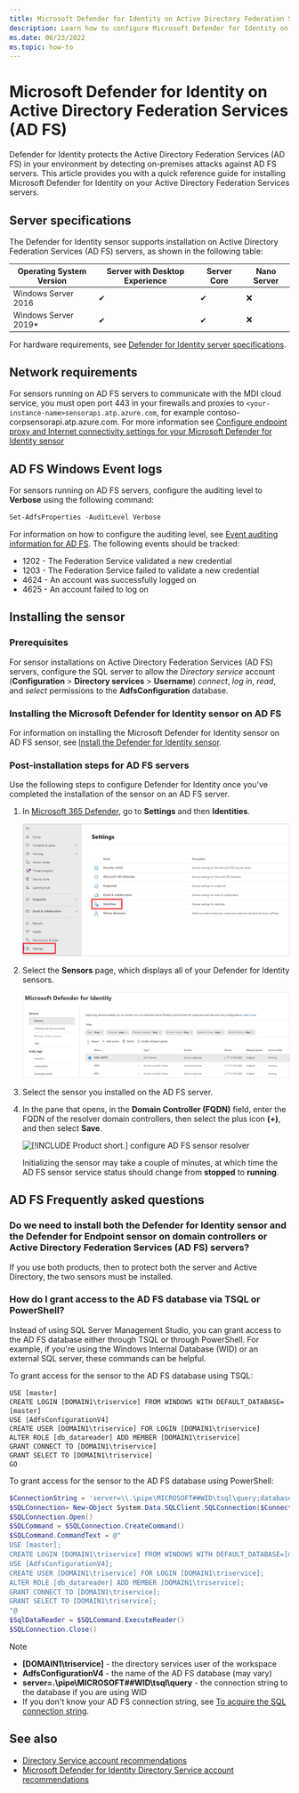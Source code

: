 ```yaml
---
title: Microsoft Defender for Identity on Active Directory Federation Services (AD FS) 
description: Learn how to configure Microsoft Defender for Identity on Active Directory Federation Services (AD FS) 
ms.date: 06/23/2022
ms.topic: how-to
---
```


# Microsoft Defender for Identity on Active Directory Federation Services (AD FS)

Defender for Identity protects the Active Directory Federation Services (AD FS) in your environment by detecting on-premises attacks against AD FS servers. This article provides you with a quick reference guide for installing Microsoft Defender for Identity on your Active Directory Federation Services servers.

## Server specifications

The Defender for Identity sensor supports installation on Active Directory Federation Services (AD FS) servers, as shown in the following table:

| Operating System Version | Server  with Desktop Experience | Server  Core | Nano  Server |
| ------------------------ | ------------------------------- | ------------ | ------------ |
| Windows  Server 2016     | ✔                               | ✔            | ❌            |
| Windows  Server 2019*    | ✔                               | ✔            | ❌            |

For hardware requirements, see [Defender for Identity server specifications](prerequisites.md#server-specifications).

## Network requirements

For sensors running on AD FS servers to communicate with the MDI cloud service, you must open port 443 in your firewalls and proxies to `<your-instance-name>sensorapi.atp.azure.com`, for example contoso-corpsensorapi.atp.azure.com. For more information see [Configure endpoint proxy and Internet connectivity settings for your Microsoft Defender for Identity sensor](configure-proxy.md)

## AD FS Windows Event logs

For sensors running on AD FS servers, configure the auditing level to **Verbose** using the following command:

```powershell
Set-AdfsProperties -AuditLevel Verbose
```

For information on how to configure the auditing level, see [Event auditing information for AD FS](/windows-server/identity/ad-fs/troubleshooting/ad-fs-tshoot-logging#event-auditing-information-for-ad-fs-on-windows-server-2016). The following events should be tracked:

- 1202 - The Federation Service validated a new credential
- 1203 - The Federation Service failed to validate a new credential
- 4624 - An account was successfully logged on
- 4625 - An account failed to log on

## Installing the sensor

### Prerequisites

 For sensor installations on Active Directory Federation Services (AD FS) servers, configure the SQL server to allow the *Directory service* account (**Configuration** > **Directory services** > **Username**) *connect*, *log in*, *read*, and *select* permissions to the **AdfsConfiguration** database.

### Installing the Microsoft Defender for Identity sensor on AD FS

For information on installing the Microsoft Defender for Identity sensor on AD FS sensor, see [Install the Defender for Identity sensor](install-sensor.md).

### Post-installation steps for AD FS servers

Use the following steps to configure Defender for Identity once you've completed the installation of the sensor on an AD FS server.

1. In [Microsoft 365 Defender](https://security.microsoft.com), go to **Settings** and then **Identities**.

    ![Go to Settings, then Identities.](media/settings-identities.png)

1. Select the **Sensors** page, which displays all of your Defender for Identity sensors.

    ![List of Defender for Identity sensors](media/sensor-list-adfs.png)

1. Select the sensor you installed on the AD FS server.
1. In the pane that opens, in the **Domain Controller (FQDN)** field, enter the FQDN of the resolver domain controllers, then select the plus icon **(+)**, and then select **Save**.  

    ![[!INCLUDE [Product short.](includes/product-short.md)] configure AD FS sensor resolver](media/sensor-config-adfs-resolver.png)

    Initializing the sensor may take a couple of minutes, at which time the AD FS sensor service status should change from **stopped** to **running**.

## AD FS Frequently asked questions

### Do we need to install both the Defender for Identity sensor and the Defender for Endpoint sensor on domain controllers or Active Directory Federation Services (AD FS) servers?

If you use both products, then to protect both the server and Active Directory, the two sensors must be installed.

### How do I grant access to the AD FS database via TSQL or PowerShell?

Instead of using SQL Server Management Studio, you can grant access to the AD FS database either through TSQL or through PowerShell. For example, if you're using the Windows Internal Database (WID) or an external SQL server, these commands can be helpful.

To grant access for the sensor to the AD FS database using TSQL:

 ```tsql
USE [master]
CREATE LOGIN [DOMAIN1\triservice] FROM WINDOWS WITH DEFAULT_DATABASE=[master]
USE [AdfsConfigurationV4]
CREATE USER [DOMAIN1\triservice] FOR LOGIN [DOMAIN1\triservice]
ALTER ROLE [db_datareader] ADD MEMBER [DOMAIN1\triservice]
GRANT CONNECT TO [DOMAIN1\triservice]
GRANT SELECT TO [DOMAIN1\triservice]
GO
```

To grant access for the sensor to the AD FS database using PowerShell:

```powershell
$ConnectionString = 'server=\\.\pipe\MICROSOFT##WID\tsql\query;database=AdfsConfigurationV4;trusted_connection=true;'
$SQLConnection= New-Object System.Data.SQLClient.SQLConnection($ConnectionString)
$SQLConnection.Open()
$SQLCommand = $SQLConnection.CreateCommand()
$SQLCommand.CommandText = @"
USE [master]; 
CREATE LOGIN [DOMAIN1\triservice] FROM WINDOWS WITH DEFAULT_DATABASE=[master];
USE [AdfsConfigurationV4]; 
CREATE USER [DOMAIN1\triservice] FOR LOGIN [DOMAIN1\triservice]; 
ALTER ROLE [db_datareader] ADD MEMBER [DOMAIN1\triservice]; 
GRANT CONNECT TO [DOMAIN1\triservice]; 
GRANT SELECT TO [DOMAIN1\triservice];
"@
$SqlDataReader = $SQLCommand.ExecuteReader()
$SQLConnection.Close()
```

>[!NOTE]
>
> - **[DOMAIN1\triservice]** - the directory services user of the workspace
> - **AdfsConfigurationV4** - the name of the AD FS database (may vary)
> - **server=\.\pipe\MICROSOFT##WID\tsql\query** - the connection string to the database if you are using WID
> - If you don't know your AD FS connection string, see [To acquire the SQL connection string](/windows-server/identity/ad-fs/troubleshooting/ad-fs-tshoot-sql#to-acquire-the-sql-connection-string).

## See also

- [Directory Service account recommendations](/defender-for-identity/directory-service-accounts)
- [Microsoft Defender for Identity Directory Service account recommendations](directory-service-accounts.md)
